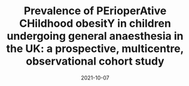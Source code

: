---
title: "Prevalence of PErioperAtive CHildhood obesitY in children undergoing general anaesthesia in the UK: a prospective, multicentre, observational cohort study"
date: "2021-10-07"

tags:
  - Perioperative
  - Anaesthesia
authors: [Burton, Zoë & Lewis, Rosie & Bennett, Tom & McLernon, David & Paediatric Anaesthesia Trainee Research Network & Engelhardt, Thomas & Brooks, Peter & Edwards, Mark]
doi: 'https://doi.org/10.1016/j.bja.2021.07.034'
publishDate: '2021-10-07'
publication_types:
  - '2' # Journal article
publication: 'British Journal of Anaesthesia'
publication_short: 'BJA'
abstract: ''
summary: ''
featured: yes
url_pmid: 'https://pubmed.ncbi.nlm.nih.gov/34627621/'
image:
  caption: ''
  focal_point: ''
  preview_only: no
projects: ''
slides: ''
---
